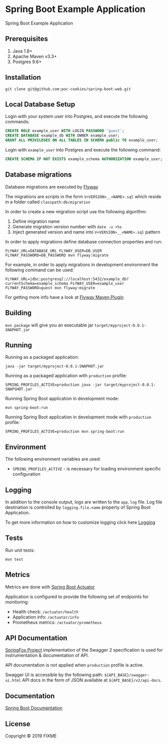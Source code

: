 # Spring Boot Example Application

Spring Boot Example Application

## Prerequisites

1. Java 1.8+
2. Apache Maven v3.3+
3. Postgres 9.6+

## Installation

```
git clone git@github.com:poc-cookies/spring-boot-web.git
```

## Local Database Setup

Login with your system user into Postgres, and execute the following commands:

```sql
CREATE ROLE example_user WITH LOGIN PASSWORD 'guest';
CREATE DATABASE example_db WITH OWNER example_user;
GRANT ALL PRIVILEGES ON ALL TABLES IN SCHEMA public TO example_user;
```

Login with `example_user` into Postgres and execute the following command:

```sql
CREATE SCHEMA IF NOT EXISTS example_schema AUTHORIZATION example_user;
```

## Database migrations

Database migrations are executed by [Flyway](https://flywaydb.org)

The migrations are scripts in the form `V<VERSION>__<NAME>.sql` which reside in a folder called `classpath:db/migration`

In order to create a new migration script use the following algorithm:
1. Define migration name
2. Generate migration version number with `date -u +%s` 
3. Inject generated version and name into `V<VERSION>__<NAME>.sql` pattern

In order to apply migrations define database connection properties and run:

```
FLYWAY_URL=DATABASE_URL FLYWAY_USER=DB_USER FLYWAY_PASSWORD=DB_PASSWORD mvn flyway:migrate
```

For example, in order to apply migrations in development environment the following command can be used:

```
FLYWAY_URL=jdbc:postgresql://localhost:5432/example_db?currentSchema=example_schema FLYWAY_USER=example_user FLYWAY_PASSWORD=guest mvn flyway:migrate
```

For getting more info have a look at [Flyway Maven Plugin](https://flywaydb.org/getstarted/firststeps/maven)

## Building

`mvn package` will give you an executable jar `target/myproject-0.0.1-SNAPHOT.jar`

## Running

Running as a packaged application:

```
java -jar target/myproject-0.0.1-SNAPHOT.jar
```

Running as a packaged application with `production` profile:

```
SPRING_PROFILES_ACTIVE=production java -jar target/myproject-0.0.1-SNAPSHOT.jar
```

Running Spring Boot application in development mode:

```
mvn spring-boot:run
```

Running Spring Boot application in development mode with `production` profile:

```
SPRING_PROFILES_ACTIVE=production mvn spring-boot:run
```

## Environment

The following environment variables are used:

* `SPRING_PROFILES_ACTIVE` - is necessary for loading environment specific configuration

## Logging

In addition to the console output, logs are written to the `app.log` file.
Log file destination is controlled by `logging.file.name` property of Spring Boot Application.

To get more information on how to customize logging click here [Logging](https://docs.spring.io/spring-boot/docs/current-SNAPSHOT/reference/html/spring-boot-features.html#boot-features-logging)

## Tests

Run unit tests:

```
mvn test
```

## Metrics

Metrics are done with [Spring Boot Actuator](https://docs.spring.io/spring-boot/docs/current-SNAPSHOT/reference/html/production-ready-features.html#production-ready-metrics)

Application is configured to provide the following set of endpoints for monitoring:

* Health check: `/actuator/health`
* Application info: `/actuator/info`
* Prometheus metrics: `/actuator/prometheus`

## API Documentation

[SpringFox Project](http://springfox.github.io/springfox/) implementation of the Swagger 2 specification is used for instrumentation & documentation of API.

API documentation is not applied when `production` profile is active.

Swagger UI is accessible by the following path: `${API_BASE}/swagger-ui.html`
API docs in the form of JSON available at `${API_BASE}/v2/api-docs`.

## Documentation

[Spring Boot Documentation](https://docs.spring.io/spring-boot/docs/current-SNAPSHOT/reference/html/documentation-overview.html#boot-documentation)


## License

Copyright © 2019 FIXME
